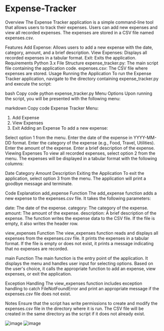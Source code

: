 # Expense-Tracker
Overview
The Expense Tracker application is a simple command-line tool that allows users to track their expenses. Users can add new expenses and view all recorded expenses. The expenses are stored in a CSV file named expenses.csv.

Features
Add Expense: Allows users to add a new expense with the date, category, amount, and a brief description.
View Expenses: Displays all recorded expenses in a tabular format.
Exit: Exits the application.
Requirements
Python 3.x
File Structure
expense_tracker.py: The main script file containing the application code.
expenses.csv: The CSV file where expenses are stored.
Usage
Running the Application
To run the Expense Tracker application, navigate to the directory containing expense_tracker.py and execute the script:

bash
Copy code
python expense_tracker.py
Menu Options
Upon running the script, you will be presented with the following menu:

markdown
Copy code
Expense Tracker Menu:
1. Add Expense
2. View Expenses
3. Exit
Adding an Expense
To add a new expense:

Select option 1 from the menu.
Enter the date of the expense in YYYY-MM-DD format.
Enter the category of the expense (e.g., Food, Travel, Utilities).
Enter the amount of the expense.
Enter a brief description of the expense.
Viewing Expenses
To view all recorded expenses, select option 2 from the menu. The expenses will be displayed in a tabular format with the following columns:

Date
Category
Amount
Description
Exiting the Application
To exit the application, select option 3 from the menu. The application will print a goodbye message and terminate.

Code Explanation
add_expense Function
The add_expense function adds a new expense to the expenses.csv file. It takes the following parameters:

date: The date of the expense.
category: The category of the expense.
amount: The amount of the expense.
description: A brief description of the expense.
The function writes the expense data to the CSV file. If the file is empty, it also writes the header row.

view_expenses Function
The view_expenses function reads and displays all expenses from the expenses.csv file. It prints the expenses in a tabular format. If the file is empty or does not exist, it prints a message indicating that no expenses are recorded.

main Function
The main function is the entry point of the application. It displays the menu and handles user input for selecting options. Based on the user's choice, it calls the appropriate function to add an expense, view expenses, or exit the application.

Exception Handling
The view_expenses function includes exception handling to catch FileNotFoundError and print an appropriate message if the expenses.csv file does not exist.

Notes
Ensure that the script has write permissions to create and modify the expenses.csv file in the directory where it is run.
The CSV file will be created in the same directory as the script if it does not already exist.

![image](https://github.com/user-attachments/assets/af013941-20a3-44bc-92b4-81081b6e8255)
![image](https://github.com/user-attachments/assets/06e613b4-a4ae-4c05-8793-64dc97fee940)



